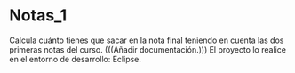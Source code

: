 # Notas_1
Calcula cuánto tienes que sacar en la nota final teniendo en cuenta las dos primeras notas del curso.
(((Añadir documentación.)))
El proyecto lo realice en el entorno de desarrollo: Eclipse.
